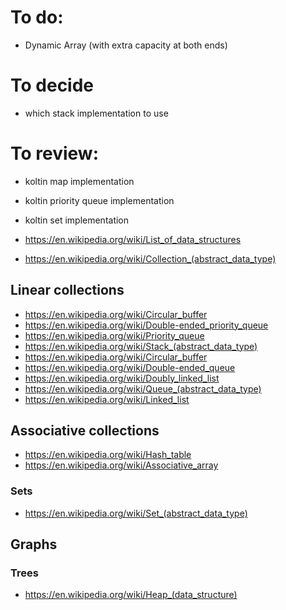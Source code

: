 # To do:

- Dynamic Array (with extra capacity at both ends)

# To decide

- which stack implementation to use

# To review:

- koltin map implementation
- koltin priority queue implementation
- koltin set implementation

- https://en.wikipedia.org/wiki/List_of_data_structures
- https://en.wikipedia.org/wiki/Collection_(abstract_data_type)

## Linear collections

- https://en.wikipedia.org/wiki/Circular_buffer
- https://en.wikipedia.org/wiki/Double-ended_priority_queue
- https://en.wikipedia.org/wiki/Priority_queue
- https://en.wikipedia.org/wiki/Stack_(abstract_data_type)
- https://en.wikipedia.org/wiki/Circular_buffer
- https://en.wikipedia.org/wiki/Double-ended_queue
- https://en.wikipedia.org/wiki/Doubly_linked_list
- https://en.wikipedia.org/wiki/Queue_(abstract_data_type)
- https://en.wikipedia.org/wiki/Linked_list

## Associative collections

- https://en.wikipedia.org/wiki/Hash_table
- https://en.wikipedia.org/wiki/Associative_array

### Sets

- https://en.wikipedia.org/wiki/Set_(abstract_data_type)

## Graphs

### Trees

- https://en.wikipedia.org/wiki/Heap_(data_structure)